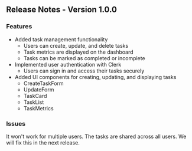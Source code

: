 ## Release Notes - Version 1.0.0

### Features

- Added task management functionality
  - Users can create, update, and delete tasks
  - Task metrics are displayed on the dashboard
  - Tasks can be marked as completed or incomplete
- Implemented user authentication with Clerk
  - Users can sign in and access their tasks securely
- Added UI components for creating, updating, and displaying tasks
  - CreateTaskForm
  - UpdateForm
  - TaskCard
  - TaskList
  - TaskMetrics

### Issues

It won't work for multiple users. The tasks are shared across all users. We will fix this in the next release.
